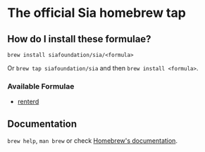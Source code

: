 # The official Sia homebrew tap

## How do I install these formulae?

`brew install siafoundation/sia/<formula>`

Or `brew tap siafoundation/sia` and then `brew install <formula>`.

### Available Formulae

- [renterd](https://github.com/SiaFoundation/renterd)

## Documentation

`brew help`, `man brew` or check [Homebrew's documentation](https://docs.brew.sh).
